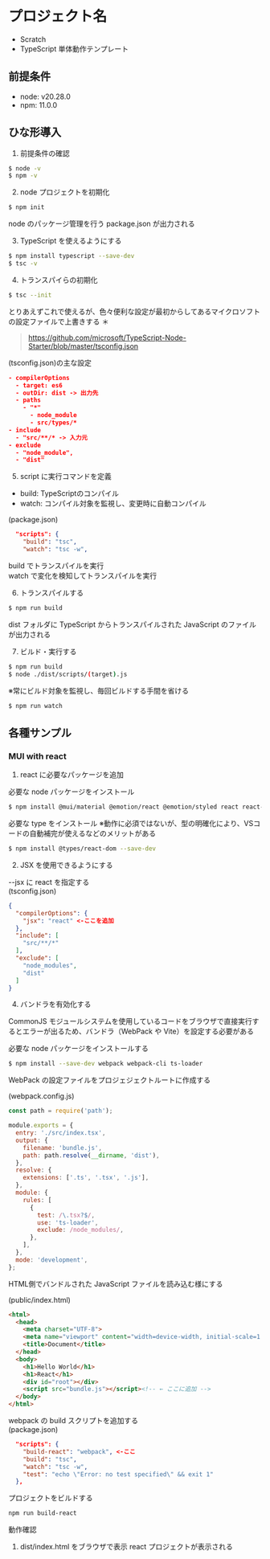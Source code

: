 # プロジェクト名
- Scratch
- TypeScript 単体動作テンプレート

## 前提条件
- node: v20.28.0
- npm: 11.0.0

## ひな形導入
1. 前提条件の確認
```bash
$ node -v
$ npm -v
```

2. node プロジェクトを初期化

```bash
$ npm init
```
node のパッケージ管理を行う package.json が出力される

3. TypeScript を使えるようにする

```bash
$ npm install typescript --save-dev
$ tsc -v
```

4. トランスパイらの初期化

```bash
$ tsc --init
```
とりあえずこれで使えるが、色々便利な設定が最初からしてあるマイクロソフトの設定ファイルで上書きする ＊

> https://github.com/microsoft/TypeScript-Node-Starter/blob/master/tsconfig.json

(tsconfig.json)の主な設定
```json
- compilerOptions
  - target: es6
  - outDir: dist -> 出力先
  - paths
    - "*"
      - node_module
      - src/types/*
- include
  - "src/**/* -> 入力元
- exclude
  - "node_module",
  - "dist"
```

5. script に実行コマンドを定義

- build: TypeScriptのコンパイル
- watch: コンパイル対象を監視し、変更時に自動コンパイル

(package.json)
```json
  "scripts": {
    "build": "tsc",
    "watch": "tsc -w",
```
build でトランスパイルを実行  
watch で変化を検知してトランスパイルを実行

6. トランスパイルする

```bash
$ npm run build
```
dist フォルダに TypeScript からトランスパイルされた JavaScript のファイルが出力される

7. ビルド・実行する
```bash
$ npm run build
$ node ./dist/scripts/(target).js
```
※常にビルド対象を監視し、毎回ビルドする手間を省ける
```bash
$ npm run watch
```

## 各種サンプル

### MUI with react

1. react に必要なパッケージを追加

必要な node パッケージをインストール
```bash
$ npm install @mui/material @emotion/react @emotion/styled react react-dom
```

必要な type をインストール ※動作に必須ではないが、型の明確化により、VSコードの自動補完が使えるなどのメリットがある
```bash
$ npm install @types/react-dom --save-dev
```

2. JSX を使用できるようにする

--jsx に react を指定する  
(tsconfig.json)
```json
{
  "compilerOptions": {
    "jsx": "react" <-ここを追加
  },
  "include": [
    "src/**/*"
  ],
  "exclude": [
    "node_modules",
    "dist"
  ]
}
```

4. バンドラを有効化する

CommonJS モジュールシステムを使用しているコードをブラウザで直接実行するとエラーが出るため、バンドラ（WebPack や Vite）を設定する必要がある

必要な node パッケージをインストールする
```bash
$ npm install --save-dev webpack webpack-cli ts-loader
```

WebPack の設定ファイルをプロジェジェクトルートに作成する  

(webpack.config.js)
```javascript
const path = require('path');

module.exports = {
  entry: './src/index.tsx',
  output: {
    filename: 'bundle.js',
    path: path.resolve(__dirname, 'dist'),
  },
  resolve: {
    extensions: ['.ts', '.tsx', '.js'],
  },
  module: {
    rules: [
      {
        test: /\.tsx?$/,
        use: 'ts-loader',
        exclude: /node_modules/,
      },
    ],
  },
  mode: 'development',
};
```
HTML側でバンドルされた JavaScript ファイルを読み込む様にする  

(public/index.html)
```html
<html>
  <head>
    <meta charset="UTF-8">
    <meta name="viewport" content="width=device-width, initial-scale=1.0">
    <title>Document</title>
  </head>
  <body>
    <h1>Hello World</h1>
    <h1>React</h1>
    <div id="root"></div>
    <script src="bundle.js"></script><!-- ← ここに追加 -->
  </body>
</html>
```

webpack の build スクリプトを追加する  
(package.json)
```json
  "scripts": {
    "build-react": "webpack", <-ここ
    "build": "tsc",
    "watch": "tsc -w",
    "test": "echo \"Error: no test specified\" && exit 1"
  },
```

プロジェクトをビルドする
```bash
npm run build-react
```

動作確認  

1. dist/index.html をブラウザで表示
react プロジェクトが表示される